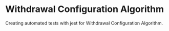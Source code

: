 # Withdrawal Configuration Algorithm

Creating automated tests with jest for Withdrawal Configuration Algorithm.

